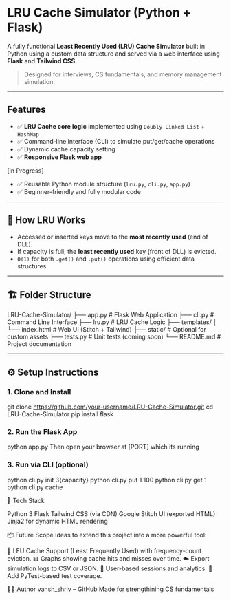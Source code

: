 # LRU Cache Simulator (Python + Flask)

A fully functional **Least Recently Used (LRU) Cache Simulator** built in Python using a custom data structure and served via a web interface using **Flask** and **Tailwind CSS**.

> Designed for interviews, CS fundamentals, and memory management simulation.

---

##  Features

- ✅ **LRU Cache core logic** implemented using `Doubly Linked List` + `HashMap`
- ✅ Command-line interface (CLI) to simulate put/get/cache operations
- ✅ Dynamic cache capacity setting
- ✅ **Responsive Flask web app**
<!-- - ✅ Beautiful display of current cache contents --> [in Progress]
- ✅ Reusable Python module structure (`lru.py`, `cli.py`, `app.py`)
- ✅ Beginner-friendly and fully modular code

---

## 🧠 How LRU Works

- Accessed or inserted keys move to the **most recently used** (end of DLL).
- If capacity is full, the **least recently used** key (front of DLL) is evicted.
- `O(1)` for both `.get()` and `.put()` operations using efficient data structures.

---

## 🏗️ Folder Structure
LRU-Cache-Simulator/
├── app.py # Flask Web Application
├── cli.py # Command Line Interface
├── lru.py # LRU Cache Logic
├── templates/
│ └── index.html # Web UI (Stitch + Tailwind)
├── static/ # Optional for custom assets
├── tests.py # Unit tests (coming soon)
└── README.md # Project documentation



---

## ⚙️ Setup Instructions

### 1. Clone and Install

git clone https://github.com/your-username/LRU-Cache-Simulator.git
cd LRU-Cache-Simulator
pip install flask

### 2. Run the Flask App
python app.py
Then open your browser at [PORT] which its running 

### 3. Run via CLI (optional)
python cli.py init 3{capacity}
python cli.py put 1 100
python cli.py get 1
python cli.py cache



🧪 Tech Stack

Python 3
Flask
Tailwind CSS (via CDN)
Google Stitch UI (exported HTML)
Jinja2 for dynamic HTML rendering


📦 Future Scope
Ideas to extend this project into a more powerful tool:

🔁 LFU Cache Support (Least Frequently Used) with frequency-count eviction.
📊 Graphs showing cache hits and misses over time.
☁️ Export simulation logs to CSV or JSON.
👤 User-based sessions and analytics.
🧪 Add PyTest-based test coverage.

👨‍💻 Author
vansh_shriv – GitHub
Made for strengthining CS fundamentals 